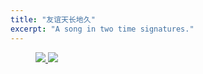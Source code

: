 ```yaml
---
title: "友谊天长地久"
excerpt: "A song in two time signatures."
---
```


<figure class="half">
    <a href="/guitar/assets/score/12-auld-lang-syne-44.jpg">
        <img src="/guitar/assets/score/12-auld-lang-syne-44.jpg">
    </a>
    <a href="/guitar/assets/score/12-auld-lang-syne-43.jpg">
        <img src="/guitar/assets/score/12-auld-lang-syne-43.jpg">
    </a>
</figure>
